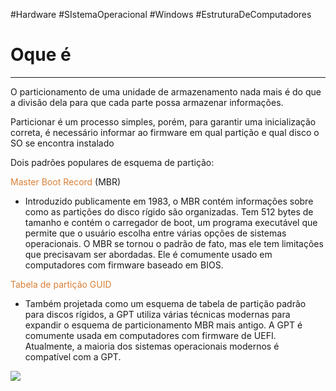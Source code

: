 #Hardware #SIstemaOperacional #Windows #EstruturaDeComputadores 


# Oque é
---

O particionamento de uma unidade de armazenamento nada mais é do que a divisão dela para que cada parte possa armazenar informações.

Particionar é um processo simples, porém, para garantir uma inicialização correta, é necessário informar ao firmware em qual partição e qual disco o SO se encontra instalado

Dois padrões populares de esquema de partição:

<span style="color:#d97f36">Master Boot Record</span> (MBR)

- Introduzido publicamente em 1983, o MBR contém informações sobre como as partições do disco rígido são organizadas. Tem 512 bytes de tamanho e contém o carregador de boot, um programa executável que permite que o usuário escolha entre várias opções de sistemas operacionais. O MBR se tornou o padrão de fato, mas ele tem limitações que precisavam ser abordadas. Ele é comumente usado em computadores com firmware baseado em BIOS.

<span style="color:#d97f36">Tabela de partição GUID</span> 

- Também projetada como um esquema de tabela de partição padrão para discos rígidos, a GPT utiliza várias técnicas modernas para expandir o esquema de particionamento MBR mais antigo. A GPT é comumente usada em computadores com firmware de UEFI. Atualmente, a maioria dos sistemas operacionais modernos é compatível com a GPT.

![](img/Pasted%20image%2020240315145105.png)

